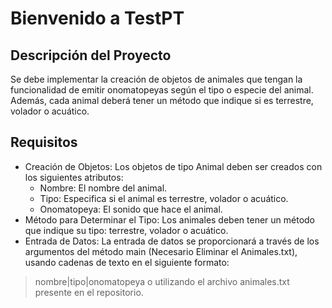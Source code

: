 # Bienvenido a TestPT
## Descripción del Proyecto
Se debe implementar la creación de objetos de animales que tengan la funcionalidad de emitir onomatopeyas según el tipo o especie del animal. Además, cada animal deberá tener un método que indique si es terrestre, volador o acuático.
## Requisitos
- Creación de Objetos: Los objetos de tipo Animal deben ser creados con los siguientes atributos:
    - Nombre: El nombre del animal.
    - Tipo: Especifica si el animal es terrestre, volador o acuático.
    - Onomatopeya: El sonido que hace el animal.
- Método para Determinar el Tipo: Los animales deben tener un método que indique su tipo: terrestre, volador o acuático.
- Entrada de Datos: La entrada de datos se proporcionará a través de los argumentos del método main (Necesario Eliminar el Animales.txt), usando cadenas de texto en el siguiente formato: 
> nombre|tipo|onomatopeya
o utilizando el archivo animales.txt presente en el repositorio.

